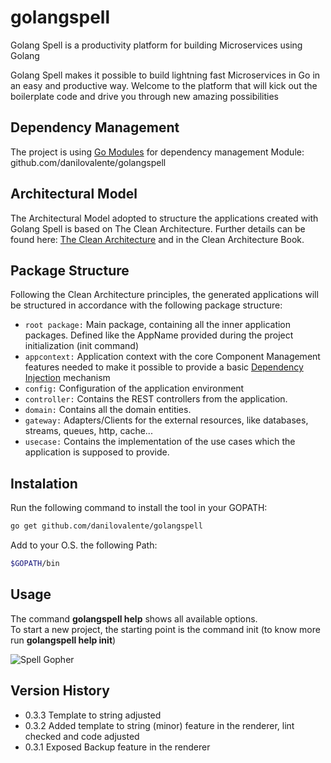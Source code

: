 # golangspell

Golang Spell is a productivity platform for building Microservices using Golang

Golang Spell makes it possible to build lightning fast Microservices in Go 
in an easy and productive way.
Welcome to the platform that will kick out the boilerplate code 
and drive you through new amazing possibilities

## Dependency Management

The project is using [Go Modules](https://blog.golang.org/using-go-modules) for dependency management
Module: github.com/danilovalente/golangspell

## Architectural Model

The Architectural Model adopted to structure the applications created with Golang Spell is based on The Clean Architecture.
Further details can be found here: [The Clean Architecture](https://8thlight.com/blog/uncle-bob/2012/08/13/the-clean-architecture.html) and in the Clean Architecture Book.

## Package Structure

Following the Clean Architecture principles, the generated applications will be structured in accordance with the following package structure:

* `root package:` Main package, containing all the inner application packages. Defined like the AppName provided during the project initialization (init command)
* `appcontext:` Application context with the core Component Management features needed to make it possible to provide a basic [Dependency Injection](https://www.martinfowler.com/articles/injection.html) mechanism
* `config:` Configuration of the application environment
* `controller:` Contains the REST controllers from the application.
* `domain:` Contains all the domain entities.
* `gateway:` Adapters/Clients for the external resources, like databases, streams, queues, http, cache...
* `usecase:` Contains the implementation of the use cases which the application is supposed to provide.

## Instalation

Run the following command to install the tool in your GOPATH:

```bash
go get github.com/danilovalente/golangspell
```

Add to your O.S. the following Path:

```bash
$GOPATH/bin
```

## Usage

The command **golangspell help** shows all available options.  
To start a new project, the starting point is the command init (to know more run **golangspell help init**)

![Spell Gopher](http://derobgfa8qo3s.cloudfront.net/images/gopher_spell.png)

## Version History
* 0.3.3 Template to string adjusted
* 0.3.2 Added template to string (minor) feature in the renderer, lint checked and code adjusted
* 0.3.1 Exposed Backup feature in the renderer